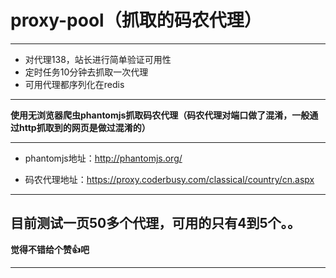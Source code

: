 # proxy-pool（抓取的码农代理）
----------
* 对代理138，站长进行简单验证可用性
* 定时任务10分钟去抓取一次代理
* 可用代理都序列化在redis

-----------
**使用无浏览器爬虫phantomjs抓取码农代理（码农代理对端口做了混淆，一般通过http抓取到的网页是做过混淆的）**

-----------

* phantomjs地址：http://phantomjs.org/

* 码农代理地址：https://proxy.coderbusy.com/classical/country/cn.aspx
-----------

目前测试一页50多个代理，可用的只有4到5个。。
-----------


**觉得不错给个赞👍吧**

-----------
